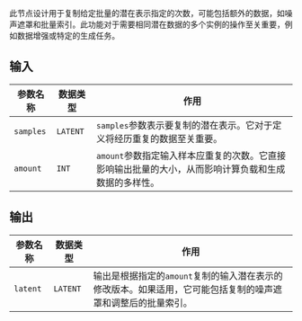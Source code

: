 
此节点设计用于复制给定批量的潜在表示指定的次数，可能包括额外的数据，如噪声遮罩和批量索引。此功能对于需要相同潜在数据的多个实例的操作至关重要，例如数据增强或特定的生成任务。

## 输入

| 参数名称 | 数据类型 | 作用 |
| --- | --- | --- |
| `samples` | `LATENT` | `samples`参数表示要复制的潜在表示。它对于定义将经历重复的数据至关重要。 |
| `amount` | `INT` | `amount`参数指定输入样本应重复的次数。它直接影响输出批量的大小，从而影响计算负载和生成数据的多样性。 |

## 输出

| 参数名称 | 数据类型 | 作用 |
| --- | --- | --- |
| `latent` | `LATENT` | 输出是根据指定的`amount`复制的输入潜在表示的修改版本。如果适用，它可能包括复制的噪声遮罩和调整后的批量索引。 |
